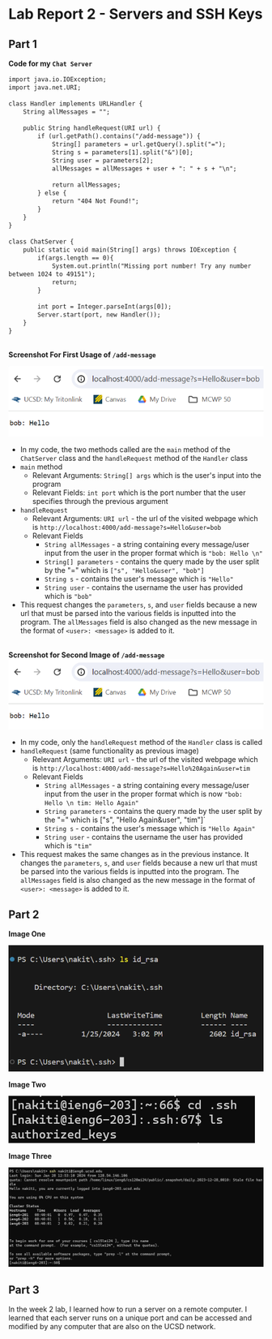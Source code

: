# Lab Report 2 - Servers and SSH Keys
## Part 1 
**Code for my `Chat Server`**
```
import java.io.IOException;
import java.net.URI;

class Handler implements URLHandler {
    String allMessages = "";

    public String handleRequest(URI url) {
        if (url.getPath().contains("/add-message")) {
            String[] parameters = url.getQuery().split("=");
            String s = parameters[1].split("&")[0];
            String user = parameters[2];
            allMessages = allMessages + user + ": " + s + "\n";

            return allMessages;
        } else {
            return "404 Not Found!";
        }
    }
}

class ChatServer {
    public static void main(String[] args) throws IOException {
        if(args.length == 0){
            System.out.println("Missing port number! Try any number between 1024 to 49151");
            return;
        }

        int port = Integer.parseInt(args[0]);
        Server.start(port, new Handler());
    }
}
```
\
**Screenshot For First Usage of `/add-message`**

![image One](https://github.com/Nakiti/cse15l-lab-reports/blob/3918abef5c03a2f3cbe1cec112c1044d8fc9ddd4/144438.png)
- In my code, the two methods called are the `main` method of the `ChatServer` class and the `handleRequest` method of the `Handler` class
- `main` method
    - Relevant Arguments: `String[] args` which is the user's input into the program
    - Relevant Fields: `int port` which is the port number that the user specifies through the previous argument
- `handleRequest`
    - Relevant Arguments: `URI url` - the url of the visited webpage which is `http://localhost:4000/add-message?s=Hello&user=bob` 
    - Relevant Fields
        - `String allMessages` - a string containing every message/user input from the user in the proper format which is `"bob: Hello \n"`
        - `String[] parameters` - contains the query made by the user split by the "=" which is `["s", "Hello&user", "bob"]`
        - `String s` - contains the user's message which is `"Hello"`
        - `String user` - contains the username the user has provided which is `"bob"`
- This request changes the `parameters`, `s`, and `user` fields because a new url that must be parsed into the various fields is inputted into the program. The `allMessages` field is also changed as the new message in the format of `<user>: <message>` is added to it.

\
**Screenshot for Second Image of `/add-message`**
![image two](https://github.com/Nakiti/cse15l-lab-reports/blob/9575adabd8682d93effbe49c53717860d7492d13/144438.png)
- In my code, only the `handleRequest` method of the `Handler` class is called
- `handleRequest` (same functionality as previous image)
    - Relevant Arguments: `URI url` - the url of the visited webpage which is `http://localhost:4000/add-message?s=Hello%20Again&user=tim`
    - Relevant Fields
        - `String allMessages` - a string containing every message/user input from the user in the proper format which is now `"bob: Hello \n tim: Hello Again"`
        - `String parameters` - contains the query made by the user split by the "=" which is ["s", "Hello Again&user", "tim"]`
        - `String s` - contains the user's message which is `"Hello Again"`
        - `String user` - contains the username the user has provided which is `"tim"`
- This request makes the same changes as in the previous instance. It changes the `parameters`, `s`, and `user` fields because a new url that must be parsed into the various fields is inputted into the program. The `allMessages` field is also changed as the new message in the format of `<user>: <message>` is added to it.

## Part 2
**Image One**

![image two](https://github.com/Nakiti/cse15l-lab-reports/blob/3918abef5c03a2f3cbe1cec112c1044d8fc9ddd4/125149.png)

**Image Two**

![image two](https://github.com/Nakiti/cse15l-lab-reports/blob/3918abef5c03a2f3cbe1cec112c1044d8fc9ddd4/84735.png)

**Image Three**

![image two](https://github.com/Nakiti/cse15l-lab-reports/blob/3918abef5c03a2f3cbe1cec112c1044d8fc9ddd4/084318.png)


## Part 3
In the week 2 lab, I learned how to run a server on a remote computer. I learned that each server runs on a unique port and can be accessed and modified by any computer that are also on the UCSD network. 
